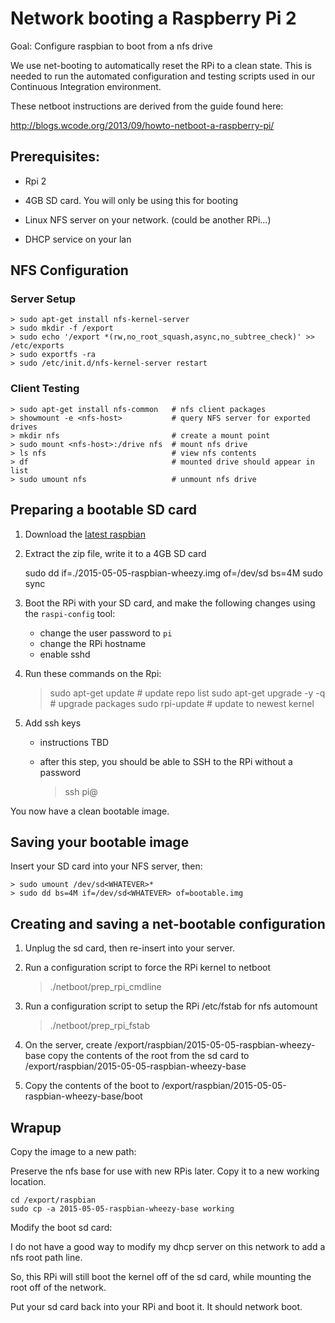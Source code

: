 # Network booting a Raspberry Pi 2

Goal: Configure raspbian to boot from a nfs drive

We use net-booting to automatically reset the RPi to a clean state.  This is
needed to run the automated configuration and testing scripts used in our
Continuous Integration environment.

These netboot instructions are derived from the guide found here:

http://blogs.wcode.org/2013/09/howto-netboot-a-raspberry-pi/

## Prerequisites:

- Rpi 2

- 4GB SD card. You will only be using this for booting

- Linux NFS server on your network. (could be another RPi...)

- DHCP service on your lan

## NFS Configuration

### Server Setup

    > sudo apt-get install nfs-kernel-server
    > sudo mkdir -f /export
    > sudo echo '/export *(rw,no_root_squash,async,no_subtree_check)' >> /etc/exports
    > sudo exportfs -ra
    > sudo /etc/init.d/nfs-kernel-server restart

### Client Testing

    > sudo apt-get install nfs-common   # nfs client packages
    > showmount -e <nfs-host>           # query NFS server for exported drives
    > mkdir nfs                         # create a mount point
    > sudo mount <nfs-host>:/drive nfs  # mount nfs drive
    > ls nfs                            # view nfs contents
    > df                                # mounted drive should appear in list
    > sudo umount nfs                   # unmount nfs drive

## Preparing a bootable SD card

1. Download the [latest raspbian](https://www.raspberrypi.org/downloads)

2. Extract the zip file, write it to a 4GB SD card 

    sudo dd if=./2015-05-05-raspbian-wheezy.img of=/dev/sd<WHATEVER> bs=4M
    sudo sync

3. Boot the RPi with your SD card, and make the following changes using the
   `raspi-config` tool:

   - change the user password to `pi`
   - change the RPi hostname
   - enable sshd

4. Run these commands on the Rpi:

    > sudo apt-get update            # update repo list
    > sudo apt-get upgrade -y -q     # upgrade packages
    > sudo rpi-update                # update to newest kernel

5. Add ssh keys 

    - instructions TBD
    - after this step, you should be able to SSH to the RPi without a password

      > ssh pi@<hostname>

You now have a clean bootable image.

## Saving your bootable image

Insert your SD card into your NFS server, then:

    > sudo umount /dev/sd<WHATEVER>*
    > sudo dd bs=4M if=/dev/sd<WHATEVER> of=bootable.img

## Creating and saving a net-bootable configuration

1. Unplug the sd card, then re-insert into your server.

2. Run a configuration script to force the RPi kernel to netboot

    > ./netboot/prep_rpi_cmdline
    
3. Run a configuration script to setup the RPi /etc/fstab for nfs automount

    > ./netboot/prep_rpi_fstab

4. On the server, create /export/raspbian/2015-05-05-raspbian-wheezy-base copy
   the contents of the root from the sd card to
   /export/raspbian/2015-05-05-raspbian-wheezy-base

5. Copy the contents of the boot to
   /export/raspbian/2015-05-05-raspbian-wheezy-base/boot

## Wrapup

Copy the image to a new path:

Preserve the nfs base for use with new RPis later. Copy it to a new working
location.

    cd /export/raspbian
    sudo cp -a 2015-05-05-raspbian-wheezy-base working

Modify the boot sd card:

I do not have a good way to modify my dhcp server on this network to add a nfs
root path line.

So, this RPi will still boot the kernel off of the sd card, while mounting the
root off of the network.

Put your sd card back into your RPi and boot it. It should network boot.


